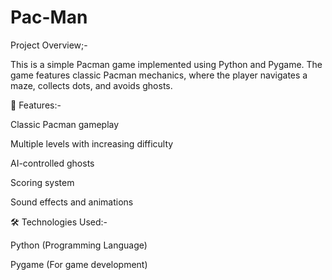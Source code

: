 # Pac-Man
Project Overview;-

This is a simple Pacman game implemented using Python and Pygame. The game features classic Pacman mechanics, where the player navigates a maze, collects dots, and avoids ghosts.

🚀 Features:-

Classic Pacman gameplay

Multiple levels with increasing difficulty

AI-controlled ghosts

Scoring system

Sound effects and animations

🛠️ Technologies Used:-

Python (Programming Language)

Pygame (For game development)

